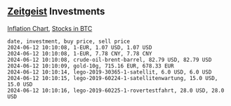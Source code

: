 ## [Zeitgeist](index.html) Investments

[Inflation Chart](https://inflationchart.com),
[Stocks in BTC](https://stonksinbtc.xyz/)

```
date, investment, buy price, sell price
2024-06-12 10:10:08, 1-EUR, 1.07 USD, 1.07 USD
2024-06-12 10:10:08, 1-EUR, 7.78 CNY, 7.78 CNY
2024-06-12 10:10:08, crude-oil-brent-barrel, 82.79 USD, 82.79 USD
2024-06-12 10:10:09, gold-10g, 715.16 EUR, 678.33 EUR
2024-06-12 10:10:14, lego-2019-30365-1-satellit, 6.0 USD, 6.0 USD
2024-06-12 10:10:15, lego-2019-60224-1-satellitenwartung, 15.0 USD, 15.0 USD
2024-06-12 10:10:16, lego-2019-60225-1-rovertestfahrt, 28.0 USD, 28.0 USD
```
